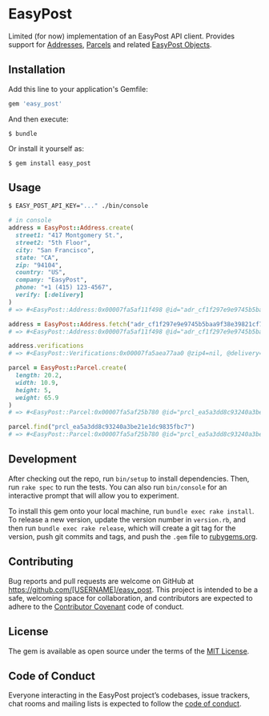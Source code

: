 # EasyPost

Limited (for now) implementation of an EasyPost API client. Provides support for [Addresses](https://www.easypost.com/docs/api#addresses), [Parcels](https://www.easypost.com/docs/api#parcels) and related [EasyPost Objects](https://www.easypost.com/docs/api#objects).


## Installation

Add this line to your application's Gemfile:

```ruby
gem 'easy_post'
```

And then execute:

    $ bundle

Or install it yourself as:

    $ gem install easy_post

## Usage

```sh
$ EASY_POST_API_KEY="..." ./bin/console
```

```rb
# in console
address = EasyPost::Address.create(
  street1: "417 Montgomery St.",
  street2: "5th Floor",
  city: "San Francisco",
  state: "CA",
  zip: "94104",
  country: "US",
  company: "EasyPost",
  phone: "+1 (415) 123-4567",
  verify: [:delivery]
)
# => #<EasyPost::Address:0x00007fa5af11f498 @id="adr_cf1f297e9e9745b5baa9f38e39821cf7", @object="Address", ...>

address = EasyPost::Address.fetch("adr_cf1f297e9e9745b5baa9f38e39821cf7")
# => #<EasyPost::Address:0x00007fa5af11f498 @id="adr_cf1f297e9e9745b5baa9f38e39821cf7", @object="Address", ...>

address.verifications
# => #<EasyPost::Verifications:0x00007fa5aea77aa0 @zip4=nil, @delivery={"success"=>true, "errors"=>[], ...>

parcel = EasyPost::Parcel.create(
  length: 20.2,
  width: 10.9,
  height: 5,
  weight: 65.9
)
# => #<EasyPost::Parcel:0x00007fa5af25b780 @id="prcl_ea5a3dd8c93240a3be21e1dc9835fbc7", @object="Parcel", ...>

parcel.find("prcl_ea5a3dd8c93240a3be21e1dc9835fbc7")
# => #<EasyPost::Parcel:0x00007fa5af25b780 @id="prcl_ea5a3dd8c93240a3be21e1dc9835fbc7", @object="Parcel", ...>
```

## Development

After checking out the repo, run `bin/setup` to install dependencies. Then, run `rake spec` to run the tests. You can also run `bin/console` for an interactive prompt that will allow you to experiment.

To install this gem onto your local machine, run `bundle exec rake install`. To release a new version, update the version number in `version.rb`, and then run `bundle exec rake release`, which will create a git tag for the version, push git commits and tags, and push the `.gem` file to [rubygems.org](https://rubygems.org).

## Contributing

Bug reports and pull requests are welcome on GitHub at https://github.com/[USERNAME]/easy_post. This project is intended to be a safe, welcoming space for collaboration, and contributors are expected to adhere to the [Contributor Covenant](http://contributor-covenant.org) code of conduct.

## License

The gem is available as open source under the terms of the [MIT License](https://opensource.org/licenses/MIT).

## Code of Conduct

Everyone interacting in the EasyPost project’s codebases, issue trackers, chat rooms and mailing lists is expected to follow the [code of conduct](https://github.com/[USERNAME]/easy_post/blob/master/CODE_OF_CONDUCT.md).
